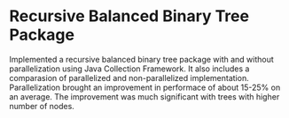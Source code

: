 # Recursive Balanced Binary Tree Package

Implemented a recursive balanced binary tree package with and without parallelization using Java Collection Framework. It also includes a comparasion of parallelized and non-parallelized implementation. Parallelization brought an improvement in performace of about 15-25% on an average. The improvement was much significant with trees with higher number of nodes.
